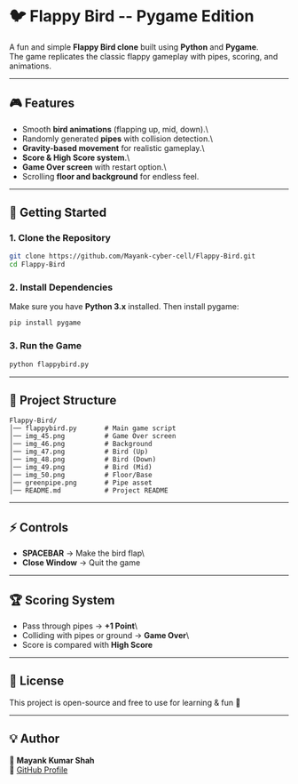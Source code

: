 # 🐦 Flappy Bird -- Pygame Edition

A fun and simple **Flappy Bird clone** built using **Python** and
**Pygame**.\
The game replicates the classic flappy gameplay with pipes, scoring, and
animations.

------------------------------------------------------------------------

## 🎮 Features

-   Smooth **bird animations** (flapping up, mid, down).\
-   Randomly generated **pipes** with collision detection.\
-   **Gravity-based movement** for realistic gameplay.\
-   **Score & High Score system**.\
-   **Game Over screen** with restart option.\
-   Scrolling **floor and background** for endless feel.

------------------------------------------------------------------------


## 🚀 Getting Started

### 1. Clone the Repository

``` bash
git clone https://github.com/Mayank-cyber-cell/Flappy-Bird.git
cd Flappy-Bird
```

### 2. Install Dependencies

Make sure you have **Python 3.x** installed. Then install pygame:

``` bash
pip install pygame
```

### 3. Run the Game

``` bash
python flappybird.py
```

------------------------------------------------------------------------

## 📂 Project Structure

    Flappy-Bird/
    │── flappybird.py       # Main game script
    │── img_45.png          # Game Over screen
    │── img_46.png          # Background
    │── img_47.png          # Bird (Up)
    │── img_48.png          # Bird (Down)
    │── img_49.png          # Bird (Mid)
    │── img_50.png          # Floor/Base
    │── greenpipe.png       # Pipe asset
    │── README.md           # Project README

------------------------------------------------------------------------

## ⚡ Controls

-   **SPACEBAR** → Make the bird flap\
-   **Close Window** → Quit the game

------------------------------------------------------------------------

## 🏆 Scoring System

-   Pass through pipes → **+1 Point**\
-   Colliding with pipes or ground → **Game Over**\
-   Score is compared with **High Score**

------------------------------------------------------------------------

## 📜 License

This project is open-source and free to use for learning & fun 🎉

------------------------------------------------------------------------

## 💡 Author

👤 **Mayank Kumar Shah**\
🔗 [GitHub Profile](https://github.com/Mayank-cyber-cell)

